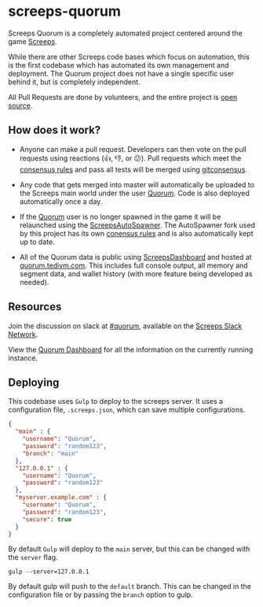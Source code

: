 # screeps-quorum

Screeps Quorum is a completely automated project centered around the game [Screeps](https://screeps.com/).

While there are other Screeps code bases which focus on automation, this is the first codebase which has automated its own management and deployment. The Quorum project does not have a single specific user behind it, but is completely independent.

All Pull Requests are done by volunteers, and the entire project is [open source](https://github.com/ScreepsQuorum/screeps-quorum/blob/master/LICENSE).


## How does it work?

* Anyone can make a pull request. Developers can then vote on the pull requests using reactions (:+1:, :-1:, or :confused:). Pull requests which meet the [consensus rules](https://github.com/ScreepsQuorum/screeps-quorum/blob/master/.gitconsensus.yaml) and pass all tests will be merged using [gitconsensus](https://pypi.python.org/pypi/gitconsensus).

* Any code that gets merged into master will automatically be uploaded to the Screeps main world under the user [Quorum](https://screeps.com/a/#!/profile/Quorum). Code is also deployed automatically once a day.

* If the [Quorum](https://screeps.com/a/#!/profile/Quorum) user is no longer spawned in the game it will be relaunched using the [ScreepsAutoSpawner](https://github.com/tedivm/ScreepsAutoSpawner). The AutoSpawner fork used by this project has its own [conensus rules](https://github.com/ScreepsQuorum/ScreepsAutoSpawner/blob/master/.gitconsensus.yaml) and is also automatically kept up to date.

* All of the Quorum data is public using [ScreepsDashboard](https://github.com/tedivm/ScreepsDashboard) and hosted at [quorum.tedivm.com](http://quorum.tedivm.com/). This includes full console output, all memory and segment data, and wallet history (with more feature being developed as needed).


## Resources

Join the discussion on slack at [#quorum](https://screeps.slack.com/messages/quorum/), available on the [Screeps Slack Network](http://chat.screeps.com/).

View the [Quorum Dashboard](http://quorum.tedivm.com/) for all the information on the currently running instance.


## Deploying

This codebase uses `Gulp` to deploy to the screeps server. It uses a configuration file, `.screeps.json`, which can save multiple configurations.

```json
{
  "main" : {
    "username": "Quorum",
    "password": "random123",
    "branch": "main"
  },
  "127.0.0.1" : {
    "username": "Quorum",
    "password": "random123"
  },
  "myserver.example.com" : {
    "username": "Quorum",
    "password": "random123",
    "secure": true
  }
}
```

By default `Gulp` will deploy to the `main` server, but this can be changed with the `server` flag.

```
gulp --server=127.0.0.1
```

By default gulp will push to the `default` branch. This can be changed in the configuration file or by passing the `branch` option to gulp.

